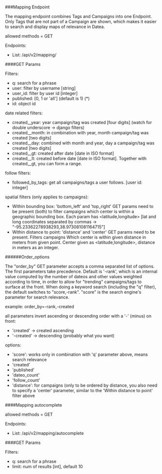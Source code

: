 ###Mapping Endpoint

The mapping endpoint combines Tags and Campaigns into one Endpoint. Only Tags that are not part of a Campaign are shown, which makes it easier to search and display maps of relevance in Datea.

allowed methods = GET

Endpoints:

* List: /api/v2/mapping/

####GET Params

Filters:
* q: search for a phrase
* user: filter by username [string]
* user_id: filter by user id [integer]
* published: [0, 1 or 'all'] (default is 1)  (\*)
* id: object id

date related filters:
* created__year: year campaign/tag was created [four digits] (watch for double underscore -> django filters)
* created__month: in combination with year, month campaign/tag was created [two digits]
* created__day: combined with month and year, day a campaign/tag was created [two digits]
* created__gt: created after date [date in ISO format]
* created__lt: created before date [date in ISO format]. Together with created__gt, you can form a range.

follow filters:
* followed_by_tags: get all campaigns/tags a user follows. [user id: integer]

spatial filters (only applies to campaigns):
* Within bounding box: 'bottom_left' and 'top_right' GET params need to be present (both) to filter campaigns which center is within a geographic bounding box. Each param has \<latitude,longitude\> [lat and long coordinates separated by commas -> "-95.23362278938293,38.973081081164715"]
* Within distance to point: 'distance' and 'center' GET params need to be present. Filters campaigns Which center is within given distance in meters from given point. Center given as \<latitude,longitude\>, distance in meters as an integer.


######Order_options

The "order_by" GET parameter accepts a comma separated list of options. The first parameters take precedence. Default is '-rank', which is an internal value computed by the number of dateos and other values weighted according to time, in order to allow for "trending" campaigns/tags to surface at the front.
When doing a keyword search (including the "q" filter), the default switches to "score,-rank". "score" is the search engine's parameter for search relevance.

example: order_by=-rank,-created

all parameters invert ascending or descending order with a '-' (minus) on front:

* 'created' -> created ascending
* '-created' -> descending (probably what you want)

options:
* 'score': works only in combination with 'q' parameter above, means search relevance
* 'created'
* 'published'
* 'dateo_count'
* 'follow_count'
* 'distance': for campaigns (only to be ordered by distance, you also need to specify a 'center' parameter, similar to the 'Within distance to point' filter above


####Mapping autocomplete

allowed methods = GET

Endpoints:

* List: /api/v2/mapping/autocomplete

####GET Params

Filters:
* q: search for a phrase
* limit: num of results [int], default 10
